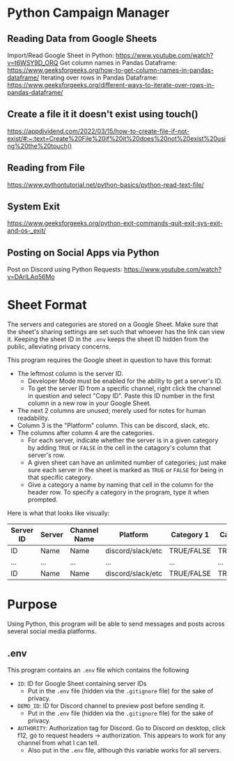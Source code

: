 # Python Campaign Manager

## Reading Data from Google Sheets
Import/Read Google Sheet in Python: https://www.youtube.com/watch?v=t6WSY9D_ORQ
Get column names in Pandas Dataframe: https://www.geeksforgeeks.org/how-to-get-column-names-in-pandas-dataframe/
Iterating over rows in Pandas Dataframe: https://www.geeksforgeeks.org/different-ways-to-iterate-over-rows-in-pandas-dataframe/

## Create a file it it doesn't exist using touch()
https://appdividend.com/2022/03/15/how-to-create-file-if-not-exist/#:~:text=Create%20File%20if%20it%20does%20not%20exist%20using%20the%20touch()

## Reading from File
https://www.pythontutorial.net/python-basics/python-read-text-file/

## System Exit
https://www.geeksforgeeks.org/python-exit-commands-quit-exit-sys-exit-and-os-_exit/

## Posting on Social Apps via Python
Post on Discord using Python Requests: https://www.youtube.com/watch?v=DArlLAq56Mo

# Sheet Format
The servers and categories are stored on a Google Sheet. Make sure that the sheet's sharing settings are set such that whoever has the link can view it. Keeping the sheet ID in the `.env` keeps the sheet ID hidden from the public, alleviating privacy concerns.

This program requires the Google sheet in question to have this format:
- The leftmost column is the server ID.
    - Developer Mode must be enabled for the ability to get a server's ID.
    - To get the server ID from a specific channel, right click the channel in question and select "Copy ID". Paste this ID number in the first column in a new row in your Google Sheet.
- The next 2 columns are unused; merely used for notes for human readability.
- Column 3 is the "Platform" column. This can be discord, slack, etc.
- The columns after column 4 are the categories.
    - For each server, indicate whether the server is in a given category by adding `TRUE` or `FALSE` in the cell in the catagory's column that server's row.
    - A given sheet can have an unlimited number of categories; just make sure each server in the sheet is marked as `TRUE` or `FALSE` for being in that specific category.
    - Give a category a name by naming that cell in the column for the header row. To specify a category in the program, type it when prompted.

Here is what that looks like visually:

|Server ID|Server|Channel Name|Platform|Category 1|Category 2|...|
|--- |--- |--- |--- |--- |--- |--- |
|ID|Name|Name|discord/slack/etc|TRUE/FALSE|TRUE/FALSE|...|
|...|...|...|...|...|...|...|
|ID|Name|Name|discord/slack/etc|TRUE/FALSE|TRUE/FALSE|...|

# Purpose
Using Python, this program will be able to send messages and posts across several social media platforms.

## .env
This program contains an `.env` file which contains the following
- `ID`: ID for Google Sheet containing server IDs
    - Put in the `.env` file (hidden via the `.gitignore` file) for the sake of privacy.
- `DEMO_ID`: ID for Discord channel to preview post before sending it.
    - Put in the `.env` file (hidden via the `.gitignore` file) for the sake of privacy.
- `AUTHORITY`: Authorization tag for Discord. Go to Discord on desktop, click f12, go to request headers -> authorization. This appears to work for any channel from what I can tell.
    - Also put in the `.env` file, although this variable works for all servers.